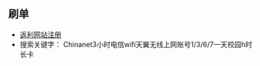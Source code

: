 ## 刷单
* [返利网站注册](http://mmm.xfz178.com/wap/login/register?re_uid=3042869)
* 搜索关键字： Chinanet3小时电信wifi天翼无线上网账号1/3/6/7一天校园h时长卡
